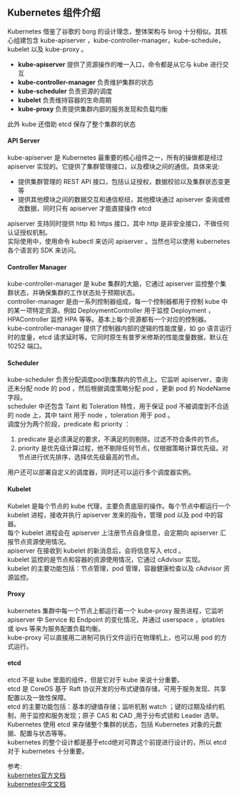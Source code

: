 ## Kubernetes 组件介绍
Kubernetes 借鉴了谷歌的 borg 的设计理念，整体架构与 brog 十分相似。其核心组建包含 kube-apiserver ，kube-controller-manager，kube-schedule，kubelet 以及 kube-proxy 。      
     
+ **kube-apiserver** 提供了资源操作的唯一入口，命令都是从它与 kube 进行交互    
+ **kube-controller-manager** 负责维护集群的状态    
+ **kube-scheduler** 负责资源的调度    
+ **kubelet** 负责维持容器的生命周期    
+ **kube-proxy** 负责提供集群内部的服务发现和负载均衡      

此外 kube 还借助 etcd 保存了整个集群的状态      


#### API Server
kube-apiserver 是 Kubernetes 最重要的核心组件之一，所有的操做都是经过 apiserver 实现的。它提供了集群管理接口，以及模块之间的通信。具体来说:

+ 提供集群管理的 REST API 接口，包括认证授权，数据校验以及集群状态变更等  
+ 提供其他模块之间的数据交互和通信枢纽，其他模块通过 apiserver 查询或修改数据，同时只有 apiserver 才能直接操作 etcd

apiserver 支持同时提供 http 和 https 接口，其中 http 是非安全接口，不做任何认证授权机制。   
实际使用中，使用命令 kubectl 来访问 apiserver 。当然也可以使用 kubernetes 各个语言的 SDK 来访问。     

#### Controller Manager
kube-controller-manager 是 kube 集群的大脑，它通过 apiserver 监控整个集群状态，并确保集群的工作状态处于预期状态。      
controller-manager 是由一系列控制器组成，每一个控制器都用于控制 kube 中的某一项特定资源。例如 DeploymentController 用于监控 Deployment ，HPAController 监控 HPA 等等。基本上每个资源都有一个对应的控制器。        
kube-controller-manager 提供了控制器内部的逻辑的性能度量，如 go 语言运行时的度量，etcd 请求延时等。它同时原生有普罗米修斯的性能度量数据，默认在 10252 端口。           

#### Scheduler
kube-scheduler 负责分配调度pod到集群内的节点上。它监听 apiserver，查询还未分配 node 的 pod ，然后根据调度策略分配 pod ，更新 pod 的 NodeName 字段。      
scheduler 中还包含 Taint 和 Toleration 特性，用于保证 pod 不被调度到不合适的 node 上，其中 taint 用于 node ，toleration 用于 pod 。     
调度分为两个阶段，predicate 和 priority ：    

1. predicate 是必须满足的要求，不满足的则剔除。过滤不符合条件的节点。    
2. priority 是优先级计算过程，他不剔除任何节点，仅根据策略计算优先级。对节点进行优先排序，选择优先级最高的节点。   
 
用户还可以部署自定义的调度器，同时还可以运行多个调度器实例。   

#### Kubelet
Kubelet 是每个节点的 kube 代理，主要负责底层的操作。每个节点中都运行一个 kubelet 进程，接收并执行 apiserver 发来的指令，管理 pod 以及 pod 中的容器。    
每个 kubelet 进程会在 apiserver 上注册节点自身信息，会定期向 apiserver 汇报节点资源使用情况。   
apiserver 在接收到 kubelet 的新消息后，会将信息写入 etcd 。     
kubelet 监控的是节点和容器的资源使用情况，它通过 cAdvisor 实现。    
kubelet 的主要功能包括：节点管理，pod 管理，容器健康检查以及 cAdvisor 资源监控。    

#### Proxy
kubernetes 集群中每一个节点上都运行着一个 kube-proxy 服务进程，它监听 apiserver 中 Service 和 Endpoint 的变化情况，并通过 userspace ，iptables 或 ipvs 等来为服务配置负载均衡。      
kube-proxy 可以直接用二进制可执行文件运行在物理机上，也可以用 pod 的方式运行。    

#### etcd
etcd 不是 kube 里面的组件，但是它对于 kube 来说十分重要。    
etcd 是 CoreOS 基于 Raft 协议开发的分布式键值存储，可用于服务发现、共享配置以及一致性保障。     
etcd 的主要功能包括：基本的键值存储；监听机制 watch ；键的过期及续约机制，用于监控和服务发现；原子 CAS 和 CAD ,用于分布式锁和 Leader 选举。      
Kubernetes 使用 etcd 来存储整个集群的状态，包括 Kubernetes 对象的元数据、配置与状态等等。    
kubernetes 的整个设计都是基于etcd绝对可靠这个前提进行设计的，所以 etcd 对于 kubernetes 十分重要。    



参考:     
[kubernetes官方文档](https://kubernetes.io/docs/home/)    
[kubernetes中文文档](http://docs.kubernetes.org.cn/)